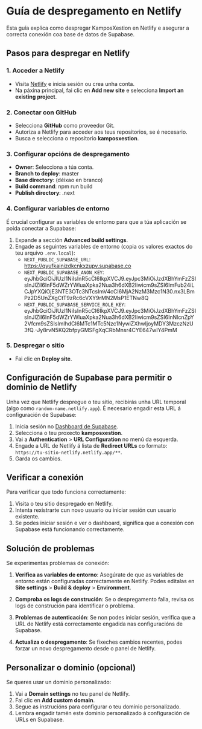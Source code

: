 # Guía de despregamento en Netlify

Esta guía explica como despregar KamposXestion en Netlify e asegurar a correcta conexión coa base de datos de Supabase.

## Pasos para despregar en Netlify

### 1. Acceder a Netlify
- Visita [Netlify](https://app.netlify.com) e inicia sesión ou crea unha conta.
- Na páxina principal, fai clic en **Add new site** e selecciona **Import an existing project**.

### 2. Conectar con GitHub
- Selecciona **GitHub** como proveedor Git.
- Autoriza a Netlify para acceder aos teus repositorios, se é necesario.
- Busca e selecciona o repositorio **kamposxestion**.

### 3. Configurar opcións de despregamento
- **Owner**: Selecciona a túa conta.
- **Branch to deploy**: master
- **Base directory**: (déixao en branco)
- **Build command**: npm run build
- **Publish directory**: .next

### 4. Configurar variables de entorno
É crucial configurar as variables de entorno para que a túa aplicación se poida conectar a Supabase:

1. Expande a sección **Advanced build settings**.
2. Engade as seguintes variables de entorno (copia os valores exactos do teu arquivo `.env.local`):
   - `NEXT_PUBLIC_SUPABASE_URL`: https://qyufkainizdkcnkxzupv.supabase.co
   - `NEXT_PUBLIC_SUPABASE_ANON_KEY`: eyJhbGciOiJIUzI1NiIsInR5cCI6IkpXVCJ9.eyJpc3MiOiJzdXBhYmFzZSIsInJlZiI6InF5dWZrYWluaXpka2Nua3h6dXB2Iiwicm9sZSI6ImFub24iLCJpYXQiOjE3NTE3OTc3NTcsImV4cCI6MjA2NzM3Mzc1N30.nx3LBmPz2D5UnZXgCtT9zRc6cVXY9rMN2MsP1ETNw8Q
   - `NEXT_PUBLIC_SUPABASE_SERVICE_ROLE_KEY`: eyJhbGciOiJIUzI1NiIsInR5cCI6IkpXVCJ9.eyJpc3MiOiJzdXBhYmFzZSIsInJlZiI6InF5dWZrYWluaXpka2Nua3h6dXB2Iiwicm9sZSI6InNlcnZpY2Vfcm9sZSIsImlhdCI6MTc1MTc5Nzc1NywiZXhwIjoyMDY3MzczNzU3fQ.-Jy8rvN5KQ2bfpyGMSFgXqCRbMnsr4CYE647wIY4PmM

### 5. Despregar o sitio
- Fai clic en **Deploy site**.

## Configuración de Supabase para permitir o dominio de Netlify

Unha vez que Netlify despregue o teu sitio, recibirás unha URL temporal (algo como `random-name.netlify.app`). É necesario engadir esta URL á configuración de Supabase:

1. Inicia sesión no [Dashboard de Supabase](https://app.supabase.io).
2. Selecciona o teu proxecto **kamposxestion**.
3. Vai a **Authentication** > **URL Configuration** no menú da esquerda.
4. Engade a URL de Netlify á lista de **Redirect URLs** co formato: `https://tu-sitio-netlify.netlify.app/**`.
5. Garda os cambios.

## Verificar a conexión

Para verificar que todo funciona correctamente:

1. Visita o teu sitio despregado en Netlify.
2. Intenta rexistrarte cun novo usuario ou iniciar sesión cun usuario existente.
3. Se podes iniciar sesión e ver o dashboard, significa que a conexión con Supabase está funcionando correctamente.

## Solución de problemas

Se experimentas problemas de conexión:

1. **Verifica as variables de entorno**: Asegúrate de que as variables de entorno están configuradas correctamente en Netlify. Podes editalas en **Site settings** > **Build & deploy** > **Environment**.

2. **Comproba os logs de construción**: Se o despregamento falla, revisa os logs de construción para identificar o problema.

3. **Problemas de autenticación**: Se non podes iniciar sesión, verifica que a URL de Netlify está correctamente engadida nas configuracións de Supabase.

4. **Actualiza o despregamento**: Se fixeches cambios recentes, podes forzar un novo despregamento desde o panel de Netlify.

## Personalizar o dominio (opcional)

Se queres usar un dominio personalizado:

1. Vai a **Domain settings** no teu panel de Netlify.
2. Fai clic en **Add custom domain**.
3. Segue as instrucións para configurar o teu dominio personalizado.
4. Lembra engadir tamén este dominio personalizado á configuración de URLs en Supabase.

